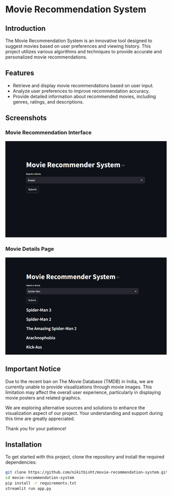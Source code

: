 # Movie Recommendation System

## Introduction
The Movie Recommendation System is an innovative tool designed to suggest movies based on user preferences and viewing history. This project utilizes various algorithms and techniques to provide accurate and personalized movie recommendations.

## Features
- Retrieve and display movie recommendations based on user input.
- Analyze user preferences to improve recommendation accuracy.
- Provide detailed information about recommended movies, including genres, ratings, and descriptions.

## Screenshots

### Movie Recommendation Interface
![Movie Recommendation](src/images/interface.PNG)

### Movie Details Page
![Movie Details](src/images/movie_details.PNG)

## Important Notice
Due to the recent ban on The Movie Database (TMDB) in India, we are currently unable to provide visualizations through movie images. This limitation may affect the overall user experience, particularly in displaying movie posters and related graphics.

We are exploring alternative sources and solutions to enhance the visualization aspect of our project. Your understanding and support during this time are greatly appreciated.

Thank you for your patience!

## Installation

To get started with this project, clone the repository and install the required dependencies:

```bash
git clone https://github.com/nikitbisht/movie-recommendation-system.git
cd movie-recommendation-system
pip install -r requirements.txt
streamlit run app.py
